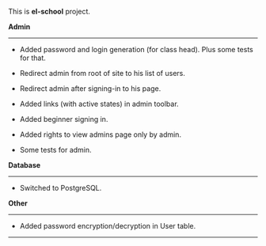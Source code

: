 This is **el-school** project.

**Admin**

------------------------------------------------------------------------------

- Added password and login generation (for class head). Plus some tests for that.
- Redirect admin from root of site to his list of users.
- Redirect admin after signing-in to his page.
- Added links (with active states) in admin toolbar.
- Added beginner signing in.
- Added rights to view admins page only by admin.

- Some tests for admin.


**Database**

------------------------------------------------------------------------------

- Switched to PostgreSQL.


**Other**

------------------------------------------------------------------------------

- Added password encryption/decryption in User table.

------------------------------------------------------------------------------

